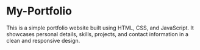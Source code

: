 # My-Portfolio
This is a simple portfolio website built using HTML, CSS, and JavaScript. It showcases personal details, skills, projects, and contact information in a clean and responsive design.
